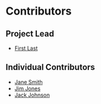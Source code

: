 # Contributors

## Project Lead

* [First Last](https://github.com/ghusername)

## Individual Contributors

* [Jane Smith](https://github.com/janesmith)
* [Jim Jones](https://github.com/jimjones)
* [Jack Johnson](https://github.com/jackjohnson)
